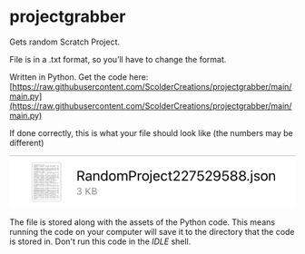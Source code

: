 # **projectgrabber**

Gets random Scratch Project.

File is in a .txt format, so you’ll have to change the format.

Written in Python. Get the code here: [https://raw.githubusercontent.com/ScolderCreations/projectgrabber/main/main.py](https://raw.githubusercontent.com/ScolderCreations/projectgrabber/main/main.py)

If done correctly, this is what your file should look like (the numbers may be different)

![example](/assets/E0DD9025-0DAF-4F82-95CC-994D572A2A55.jpeg)

The file is stored along with the assets of the Python code. This means running the code on your computer will save it to the directory that the code is stored in. Don't run this code in the *IDLE* shell.
